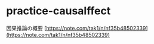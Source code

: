 # practice-causalffect

因果推論の概要
[https://note.com/tak1/n/nf35b48502339](https://note.com/tak1/n/nf35b48502339)
